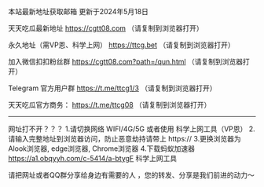 本站最新地址获取邮箱 更新于2024年5月18日

天天吃瓜最新地址      https://cgtt08.com   （请复制到浏览器打开）

永久地址（需VP恩、科学上网）     https://ttcg.bet    （请复制到浏览器打开）

加入微信扣扣粉丝群      https://cgtt08.com?path=/qun.html     （请复制到浏览器打开）

Telegram 官方用户群      https://t.me/ttcg1/3     （请复制到浏览器打开）

天天吃瓜官方商务：     https://t.me/ttcg08     （请复制到浏览器打开）



----------------------------------

网址打不开？？？
1.请切换网络 WIFI/4G/5G 或者使用 科学上网工具（VP恩）
2.请输入完整地址到浏览器访问，防止恶意劫持请带上 https://
3.更换浏览器为Alook浏览器, edge浏览器, Chrome浏览器
4.下载蚂蚁加速器 https://a1.obqyyh.com/c-5414/a-btygF 科学上网工具

请把网址或者QQ群分享给身边有需要的人 ，您的转发、分享是我们前进的动力～
